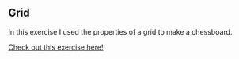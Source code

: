 
## Grid

In this exercise I used the properties of a grid to make a chessboard.

[Check out this exercise here!](https://seanwinderickx.github.io/Learning-Markup/exercises/2.css/3.grid/index.html)